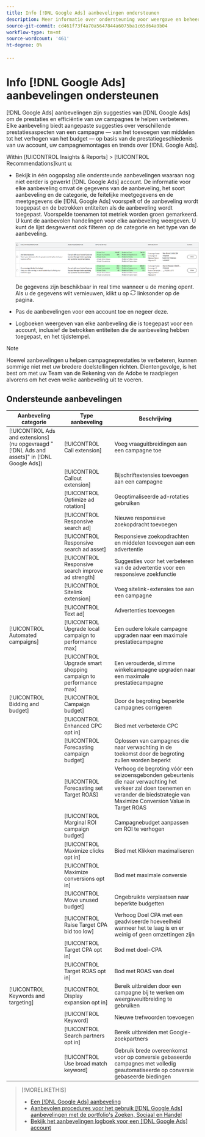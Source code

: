 ```yaml
---
title: Info [!DNL Google Ads] aanbevelingen ondersteunen
description: Meer informatie over ondersteuning voor weergave en beheer [!DNL Google Ads] aanbevelingen.
source-git-commit: cd461f73f4a70a5647844a6075ba1c65d64a9b04
workflow-type: tm+mt
source-wordcount: '461'
ht-degree: 0%

---
```


# Info [!DNL Google Ads] aanbevelingen ondersteunen

[!DNL Google Ads] aanbevelingen zijn suggesties van [!DNL Google Ads] om de prestaties en efficiëntie van uw campagnes te helpen verbeteren. Elke aanbeveling biedt aangepaste suggesties over verschillende prestatiesaspecten van een campagne — van het toevoegen van middelen tot het verhogen van het budget — op basis van de prestatiegeschiedenis van uw account, uw campagnemontages en trends over [!DNL Google Ads].

Within [!UICONTROL Insights & Reports] > [!UICONTROL Recommendations]kunt u:

* Bekijk in één oogopslag alle ondersteunde aanbevelingen waaraan nog niet eerder is gewerkt [!DNL Google Ads] account. De informatie voor elke aanbeveling omvat de gegevens van de aanbeveling, het soort aanbeveling en de categorie, de feitelijke meetgegevens en de meetgegevens die [!DNL Google Ads] voorspelt of de aanbeveling wordt toegepast en de betrokken entiteiten als de aanbeveling wordt toegepast. Voorspelde toenamen tot metriek worden groen gemarkeerd. U kunt de aanbevolen handelingen voor elke aanbeveling weergeven. U kunt de lijst desgewenst ook filteren op de categorie en het type van de aanbeveling.

   ![Recommendations-gebruikersinterface](/help/search-social-commerce/assets/recommendations-ui.png "Recommendations-gebruikersinterface")

   De gegevens zijn beschikbaar in real time wanneer u de mening opent. Als u de gegevens wilt vernieuwen, klikt u op ![Vernieuwen](/help/search-social-commerce/assets/refresh.png "Vernieuwen") linksonder op de pagina.

* Pas de aanbevelingen voor een account toe en negeer deze.

* Logboeken weergeven van elke aanbeveling die is toegepast voor een account, inclusief de betrokken entiteiten die de aanbeveling hebben toegepast, en het tijdstempel.

>[!NOTE]
>
>Hoewel aanbevelingen u helpen campagneprestaties te verbeteren, kunnen sommige niet met uw bredere doelstellingen richten. Dientengevolge, is het best om met uw Team van de Rekening van de Adobe te raadplegen alvorens om het even welke aanbeveling uit te voeren.

## Ondersteunde aanbevelingen

| Aanbeveling categorie | Type aanbeveling | Beschrijving |
| --- | --- | --- |
| [!UICONTROL Ads and extensions] (nu opgevraagd &quot;[!DNL Ads and assets]&quot; in [!DNL Google Ads]) | [!UICONTROL Call extension] | Voeg vraaguitbreidingen aan een campagne toe |
|  | [!UICONTROL Callout extension] | Bijschriftextensies toevoegen aan een campagne |
|  | [!UICONTROL Optimize ad rotation] | Geoptimaliseerde ad-rotaties gebruiken |
|  | [!UICONTROL Responsive search ad] | Nieuwe responsieve zoekopdracht toevoegen |
|  | [!UICONTROL Responsive search ad asset] | Responsieve zoekopdrachten en middelen toevoegen aan een advertentie |
|  | [!UICONTROL Responsive search improve ad strength] | Suggesties voor het verbeteren van de advertentie voor een responsieve zoekfunctie |
|  | [!UICONTROL Sitelink extension] | Voeg sitelink-extensies toe aan een campagne |
|  | [!UICONTROL Text ad] | Advertenties toevoegen |
| [!UICONTROL Automated campaigns] | [!UICONTROL Upgrade local campaign to performance max] | Een oudere lokale campagne upgraden naar een maximale prestatiecampagne |
|  | [!UICONTROL Upgrade smart shopping campaign to performance max] | Een verouderde, slimme winkelcampagne upgraden naar een maximale prestatiecampagne |
| [!UICONTROL Bidding and budget] | [!UICONTROL Campaign budget] | Door de begroting beperkte campagnes corrigeren |
|  | [!UICONTROL Enhanced CPC opt in] | Bied met verbeterde CPC |
|  | [!UICONTROL Forecasting campaign budget] | Oplossen van campagnes die naar verwachting in de toekomst door de begroting zullen worden beperkt |
|  | [!UICONTROL Forecasting set Target ROAS] | Verhoog de begroting vóór een seizoensgebonden gebeurtenis die naar verwachting het verkeer zal doen toenemen en verander de biedstrategie van Maximize Conversion Value in Target ROAS |
|  | [!UICONTROL Marginal ROI campaign budget] | Campagnebudget aanpassen om ROI te verhogen |
|  | [!UICONTROL Maximize clicks opt in] | Bied met Klikken maximaliseren |
|  | [!UICONTROL Maximize conversions opt in] | Bod met maximale conversie |
|  | [!UICONTROL Move unused budget] | Ongebruikte verplaatsen naar beperkte budgetten |
|  | [!UICONTROL Raise Target CPA bid too low] | Verhoog Doel CPA met een geadviseerde hoeveelheid wanneer het te laag is en er weinig of geen omzettingen zijn |
|  | [!UICONTROL Target CPA opt in] | Bod met doel-CPA |
|  | [!UICONTROL Target ROAS opt in] | Bod met ROAS van doel |
| [!UICONTROL Keywords and targeting] | [!UICONTROL Display expansion opt in] | Bereik uitbreiden door een campagne bij te werken om weergaveuitbreiding te gebruiken |
|  | [!UICONTROL Keyword] | Nieuwe trefwoorden toevoegen |
|  | [!UICONTROL Search partners opt in] | Bereik uitbreiden met Google-zoekpartners |
|  | [!UICONTROL Use broad match keyword] | Gebruik brede overeenkomst voor op conversie gebaseerde campagnes met volledig geautomatiseerde op conversie gebaseerde biedingen |

>[!MORELIKETHIS]
>
>* [Een [!DNL Google Ads] aanbeveling](google-recommendation-apply-dismiss.md)
>* [Aanbevolen procedures voor het gebruik [!DNL Google Ads] aanbevelingen met de portfolio&#39;s Zoeken, Sociaal en Handel](google-recommendation-best-practices.md)
>* [Bekijk het aanbevelingen logboek voor een [!DNL Google Ads] account](google-recommendation-view-log.md)

